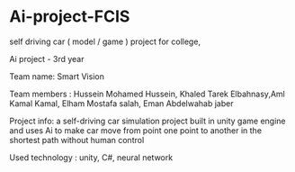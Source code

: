 # Ai-project-FCIS
self driving car ( model / game ) project for college, 

Ai project - 3rd year

Team name: Smart Vision

Team members : Hussein Mohamed Hussein, Khaled Tarek Elbahnasy,Aml Kamal Kamal, Elham Mostafa salah, Eman Abdelwahab jaber

Project info: a self-driving car simulation project built in unity game engine and uses Ai to make car move from point one point to another in the shortest path without human control

Used technology : unity, C#, neural network
